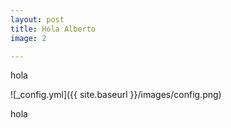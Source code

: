 ```yaml
---
layout: post
title: Hola Alberto
image: 2

---
```


hola 

![_config.yml]({{ site.baseurl }}/images/config.png)

hola
